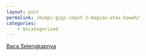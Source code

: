 ```yaml
---
layout: post
permalink: /mimpi-gigi-copot-2-bagian-atas-bawah/
categories:
    - Uncategorized
---
```


[Baca Selengkapnya](/03)